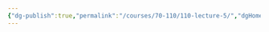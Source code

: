 ```yaml
---
{"dg-publish":true,"permalink":"/courses/70-110/110-lecture-5/","dgHomeLink":true,"dgPassFrontmatter":false,"dgShowBacklinks":true,"dgShowLocalGraph":true,"dgShowInlineTitle":false}
---
```

